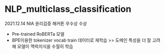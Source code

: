 # NLP_multiclass_classification

2021.12.14 NIA 윤리검증 해커톤 우수상 수상

- Pre-trained RoBERTa 모델
- BPE이용한 tokenizer vocab train 데이터로 재학습 >> 도메인 특성을 더 잘 고려해 모델이 맥락지식을 수월히 학습
